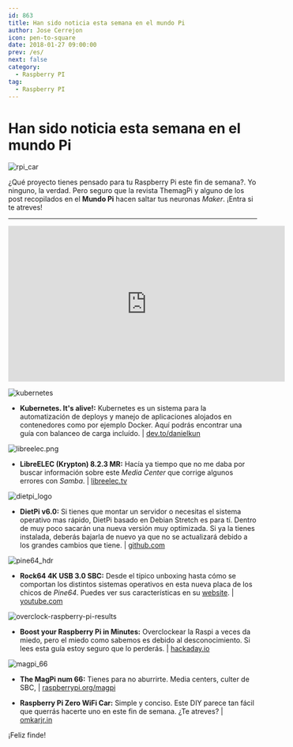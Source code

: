```yaml
---
id: 863
title: Han sido noticia esta semana en el mundo Pi
author: Jose Cerrejon
icon: pen-to-square
date: 2018-01-27 09:00:00
prev: /es/
next: false
category:
  - Raspberry PI
tag:
  - Raspberry PI
---
```


# Han sido noticia esta semana en el mundo Pi

![rpi_car](/images/2018/01/rpi_car.png)

¿Qué proyecto tienes pensado para tu Raspberry Pi este fin de semana?. Yo ninguno, la verdad. Pero seguro que la revista ThemagPi y alguno de los post recopilados en el **Mundo Pi** hacen saltar tus neuronas *Maker*. ¡Entra si te atreves!

- - -
<iframe width="560" height="315" src="https://www.youtube.com/embed/cbNdATdVQCk" frameborder="0" allow="autoplay; encrypted-media" allowfullscreen></iframe>

![kubernetes](/images/2018/01/kubernetes.png)

* **Kubernetes. It's alive!:** Kubernetes es un sistema para la automatización de deploys y manejo de aplicaciones alojados en contenedores como por ejemplo Docker. Aquí podrás encontrar una guía con balanceo de carga incluído. | [dev.to/danielkun](https://dev.to/danielkun/kubernetes-its-alive-2ndc)

![libreelec.png](/images/2017/05/libreelec.png)

* **LibreELEC (Krypton) 8.2.3 MR:** Hacía ya tiempo que no me daba por buscar información sobre este *Media Center* que corrige algunos errores con *Samba*. | [libreelec.tv](https://libreelec.tv/2018/01/libreelec-krypton-8-2-3-mr/)

![dietpi_logo](/images/2018/01/dietpi_logo.jpg)

* **DietPi v6.0:** Si tienes que montar un servidor o necesitas el sistema operativo mas rápido, DietPi basado en Debian Stretch es para tí. Dentro de muy poco sacarán una nueva versión muy optimizada. Si ya la tienes instalada, deberás bajarla de nuevo ya que no se actualizará debido a los grandes cambios que tiene. | [github.com](https://github.com/Fourdee/DietPi/issues/1355#issue-285207849)

![pine64_hdr](/images/2018/01/pine64_hdr.png)

* **Rock64 4K USB 3.0 SBC:** Desde el típico unboxing hasta cómo se comportan los distintos sistemas operativos en esta nueva placa de los chicos de *Pine64*. Puedes ver sus características en su [website](https://www.pine64.org/?page_id=7147). | [youtube.com](https://www.youtube.com/watch?v=ZejkWra-Mfc)

![overclock-raspberry-pi-results](/images/2018/01/overclock-raspberry-pi-results.png)

* **Boost your Raspberry Pi in Minutes:** Overclockear la Raspi a veces da miedo, pero el miedo como sabemos es debido al desconocimiento. Si lees esta guía estoy seguro que lo perderás. | [hackaday.io](https://hackaday.io/project/29898-boost-your-raspberry-pi-in-minutes/details)

![magpi_66](/images/2018/01/magpi_66.png)

* **The MagPi num 66:** Tienes para no aburrirte. Media centers, culter de SBC, | [raspberrypi.org/magpi](https://www.raspberrypi.org/magpi/issues/66/)

* **Raspberry Pi Zero WiFi Car:** Simple y conciso. Este DIY parece tan fácil que querrás hacerte uno en este fin de semana. ¿Te atreves? | [omkarjr.in](https://omkarjr.in/posts/projects/Rpi0-WiFi/)






¡Feliz finde!